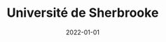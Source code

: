 ---
title: Université de Sherbrooke


summary: TAISS, Traceability for Seafood Supply Chains
tags:
  - academia
date: 2022-01-01
external_link: https://www.usherbrooke.ca
---
